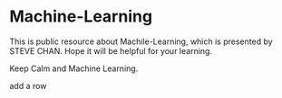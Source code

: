 # Machine-Learning

This is public resource about Machile-Learning, which is presented by STEVE CHAN. Hope it will be helpful for your learning.

Keep Calm and Machine Learning.

add a row
